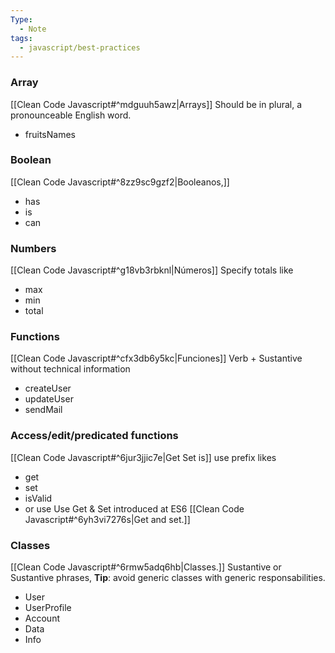 ```yaml
---
Type:
  - Note
tags:
  - javascript/best-practices
---
```


### Array
[[Clean Code Javascript#^mdguuh5awz|Arrays]]
Should be in plural, a pronounceable English word.
- fruitsNames

### Boolean
[[Clean Code Javascript#^8zz9sc9gzf2|Booleanos,]]
- has
- is
- can
### Numbers
[[Clean Code Javascript#^g18vb3rbknl|Números]]
Specify totals like 
- max
- min
- total

### Functions
[[Clean Code Javascript#^cfx3db6y5kc|Funciones]]
Verb + Sustantive without technical information
- createUser
- updateUser
- sendMail

### Access/edit/predicated functions
[[Clean Code Javascript#^6jur3jjic7e|Get Set is]]
use prefix likes
- get
- set
- isValid
- or use Use Get & Set introduced at ES6 [[Clean Code Javascript#^6yh3vi7276s|Get and set.]]

### Classes
[[Clean Code Javascript#^6rmw5adq6hb|Classes.]]
Sustantive or Sustantive phrases, 
**Tip**: avoid generic classes with generic responsabilities.
- User
- UserProfile
- Account
- Data
- Info

